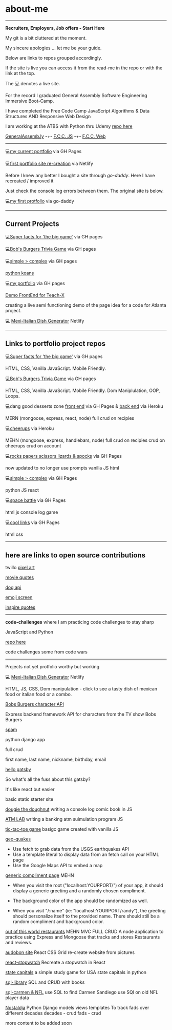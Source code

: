 # about-me

******

__Recruiters, Employers, Job offers _-_ Start Here__

My git is a bit cluttered at the moment.

My sincere apologies ... let me be your guide.

Below are links to repos grouped accordingly.

If the site is live you can access it from the read-me in the repo or with the link at the top.

The 💻 denotes a live site.

For the record I graduated General Assembly Software Engineering Immersive Boot-Camp.

I have completed the Free Code Camp JavaScript Algorithms & Data Structures AND Responsive Web Design

I am working at the ATBS with Python thru Udemy [repo here](https://github.com/BrianLoveGa/atbs-python)

[GeneralAssemb.ly](https://profiles.generalassemb.ly/profiles/brian-loveless) _-+-_ [F.C.C. JS](https://www.freecodecamp.org/certification/fcc834d7277-a991-4083-bda5-6372b69a9f1e/javascript-algorithms-and-data-structures)  _-+-_ [F.C.C. Web](https://www.freecodecamp.org/certification/fcc834d7277-a991-4083-bda5-6372b69a9f1e/responsive-web-design)

******

💻[my current portfolio](https://brianlovega.github.io/portfolio-improvements/) via GH Pages

💻[first portfolio site re-creation](https://brianloveless-copy.netlify.com/) via Netlify

Before I knew any better I bought a site through _go-daddy_. Here I have recreated / improved it

Just check the console log errors between them. The original site is below.

💻[my first protfolio](www.brianloveless.com) via go-daddy

******

## Current Projects

💻[Super facts for 'the big game'](https://brianlovega.github.io/super-fun-facts/) via GH pages

💻[Bob's Burgers Trivia Game](https://brianlovega.github.io//bobs_burgers_trivia/) via GH pages

💻[simple > complex](brianlovega.github.io/proj4-simple-over-complex) via GH pages

[python koans](https://github.com/BrianLoveGa/python_koans)

💻[my portfolio](https://github.com/BrianLoveGa/portfolio-improvements) via GH pages

[Demo FrontEnd for Teach-X](https://github.com/BrianLoveGa/TEACH-X_frontend_demo)

creating a live semi functioning demo of the page idea for a code for Atlanta project.

💻 [Mexi-Italian Dish Generator](https://jovial-euclid-b4f229.netlify.com/) Netlify

******

## Links to portfolio project repos

💻[Super facts for 'the big game'](https://github.com/BrianLoveGa/super-fun-facts) via GH pages

HTML, CSS, Vanilla JavaScript. Mobile Friendly.

💻[Bob's Burgers Trivia Game](https://github.com/BrianLoveGa/bobs_burgers_trivia/) via GH pages

HTML, CSS, Vanilla JavaScript. Mobile Friendly. Dom Maniplulation, OOP, Loops.

💻dang good desserts zone [front end](https://github.com/esin87/ga-seir-project3-frontend) via GH Pages & [back end](https://github.com/esin87/ga-seir-project3) via Heroku

MERN (mongoose, express, react, node)
full crud on recipies

💻[cheerups](https://github.com/BrianLoveGa/project-2-cheerupApp) via Heroku

MEHN (mongoose, express, handlebars, node)
full crud on recipies
crud on cheerups
crud on account

💻[rocks papers scissors lizards & spocks](https://github.com/BrianLoveGa/game-rock-paper-scissors) via GH Pages

now updated to no longer use prompts
vanilla JS
html

💻[simple > complex](https://github.com/BrianLoveGa/proj4-simple-over-complex) via GH Pages

python JS
react

💻[space battle](https://github.com/BrianLoveGa/space-battle-game) via GH Pages

html js
console log game

💻[cool links](https://github.com/BrianLoveGa/cool-LinksPage) via GH Pages

html css

******

## here are links to open source contributions

twillo [pixel art](https://github.com/BrianLoveGa/open-pixel-art)

[movie quotes](https://github.com/BrianLoveGa/popular-movie-quotes)

[dog api](https://github.com/BrianLoveGa/dog-api-images)

[emoji screen](https://github.com/BrianLoveGa/emojiscreen)

[inspire quotes](https://github.com/BrianLoveGa/inspirational-quotes)

******
__code-challenges__
where I am practicing code challenges to stay sharp

JavaScript and Python

[repo here](https://github.com/BrianLoveGa/code_work)

code challenges some from code wars

******
Projects not yet protfolio worthy but working

💻 [Mexi-Italian Dish Generator](https://jovial-euclid-b4f229.netlify.com/) Netlify

HTML, JS, CSS, Dom manipulation - click to see a tasty dish of mexican food or italian food or a combo.

[Bobs Burgers character API](https://github.com/BrianLoveGa/burgers_json_backend)

Express backend framework API for characters from the TV show Bobs Burgers

[spam](https://github.com/BrianLoveGa/python_practice_spam)

python django app

full crud

first name, last name, nickname, birthday, email

[hello gatsby](https://github.com/BrianLoveGa/all-the-fuss-about-gatsby)

So what's all the fuss about this gatsby?

It's like react but easier

basic static starter site

[dougie the doughnut](https://github.com/BrianLoveGa/douggie-the-doughnut-adventure/tree/master/donut_adventure)
writing a console log comic book in JS

[ATM LAB](https://github.com/BrianLoveGa/JS_ATM_LAB/blob/master/src/challenge.js)
writing a banking atm suimulation program JS

[tic-tac-toe game](https://github.com/BrianLoveGa/first-tic-tac-toe-game)
basigc game created with vanilla JS

[geo-quakes](https://github.com/BrianLoveGa/geoquakes)

+ Use fetch to grab data from the USGS earthquakes API
+ Use a template literal to display data from an fetch call on your HTML page
+ Use the Google Maps API to embed a map

[generic compliment page](https://github.com/BrianLoveGa/compliments-needed-page)
MEHN

+ When you visit the root ("localhost:YOURPORT/") of your app, it should display a generic greeting and a randomly chosen compliment.

+ The background color of the app should be randomized as well.

+ When you visit "/:name" (ie: "localhost:YOURPORT/randy"), the greeting should personalize itself to the provided name. There should still be a random compliment and background color.

[out of this world restaurants](https://github.com/BrianLoveGa/out-of-this-world)
MEHN
MVC
FULL CRUD
A node application to practice using Express and Mongoose that tracks and stores Restaurants and reviews.

[audobon site](https://github.com/BrianLoveGa/bird-site-recreation-react-grid)
React
CSS Grid
re-create website from pictures

[react-stopwatch](https://github.com/BrianLoveGa/stopwatch-in-react)
Recreate a stopwatch in React

[state capitals](https://github.com/BrianLoveGa/state-capitals-python)
a simple study game for USA state capitals in python

[sql-library](https://github.com/BrianLoveGa/sql-library)
SQL and CRUD with books

[sql-carmen & NFL](https://github.com/BrianLoveGa/oldnfl-sql-lab)
use SQL to find Carmen Sandiego
use SQl on old NFL player data

[Nostaldja](https://github.com/BrianLoveGa/Nostaldja)
Python Django models views templates
To track fads over different decades
decades - crud
fads - crud

more content to be added soon
